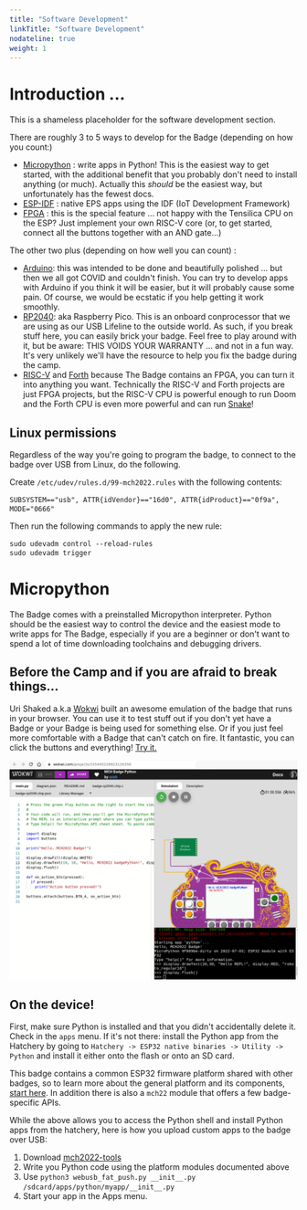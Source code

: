 ```yaml
---
title: "Software Development"
linkTitle: "Software Development"
nodateline: true
weight: 1
---
```



# Introduction ...

This is a shameless placeholder for the software development section.

There are roughly 3 to 5 ways to develop for the Badge (depending on how
you count:)

- [Micropython](micropython) : write apps in Python! This is the easiest way to
  get started, with the additional benefit that you probably don't need to
  install anything (or much). Actually this _should_ be the easiest way, but
  unfortunately has the fewest docs.
- [ESP-IDF](esp-idf) : native EPS apps using the IDF (IoT Development Framework)
- [FPGA](fpga) : this is the special feature ... not happy with the Tensilica
  CPU on the ESP? Just implement your own RISC-V core (or, to get
  started, connect all the buttons together with an AND gate...)

The other two plus (depending on how well you can count) :

- [Arduino](arduino): this was intended to be done and beautifully polished ...
  but then we all got COVID and couldn't finish. You can try to develop apps
  with Arduino if you think it will be easier, but it will probably cause some
  pain. Of course, we would be ecstatic if you help getting it work smoothly.
- [RP2040](rp2040): aka Raspberry Pico. This is an onboard conprocessor that we
  are using as our USB Lifeline to the outside world. As such, if you break
  stuff here, you can easily brick your badge. Feel free to play around with
  it, but be aware: THIS VOIDS YOUR WARRANTY ... and not in a fun way. It's
  very unlikely we'll have the resource to help you fix the badge during the
  camp.
- [RISC-V](risc-v) and
  [Forth](https://github.com/badgeteam/mch2022-firmware-ice40/tree/master/projects/Forth)
  because The Badge contains an FPGA, you can turn it into anything you want.
  Technically the RISC-V and Forth projects are just FPGA projects, but the
  RISC-V CPU is powerful enough to run Doom and the Forth CPU is even more
  powerful and can run
  [Snake](https://github.com/badgeteam/mch2022-firmware-ice40/tree/master/projects/Snake)!

## Linux permissions

Regardless of the way you're going to program the badge, to connect to the badge over USB from Linux, do the following.

Create `/etc/udev/rules.d/99-mch2022.rules` with the following contents:

```
SUBSYSTEM=="usb", ATTR{idVendor}=="16d0", ATTR{idProduct}=="0f9a", MODE="0666"
```

Then run the following commands to apply the new rule:

```
sudo udevadm control --reload-rules
sudo udevadm trigger
```

# Micropython

The Badge comes with a preinstalled Micropython interpreter. Python
should be the easiest way to control the device and the easiest mode to
write apps for The Badge, especially if you are a beginner or don't want
to spend a lot of time downloading toolchains and debugging drivers.

## Before the Camp and if you are afraid to break things...

Uri Shaked a.k.a [Wokwi](https://wokwi.com/projects/335445228923126356) built
an awesome emulation of the badge that runs in your browser. You can use it to
test stuff out if you don't yet have a Badge or your Badge is being used for
something else. Or if you just feel more comfortable with a Badge that can't
catch on fire. It fantastic, you can click the buttons and everything! [Try it.](https://wokwi.com/projects/335445228923126356)

![Wokwi Badge Emulator](wokwi.png)

## On the device!

First, make sure Python is installed and that you didn't accidentally
delete it. Check in the `apps` menu. If it's not there: install the
Python app from the Hatchery by going to `Hatchery -> ESP32 native
binaries -> Utility -> Python` and install it either onto the flash or
onto an SD card.

This badge contains a common ESP32 firmware platform shared with other
badges, so to learn more about the general platform and its components,
[start
here](../../../esp32-platform-firmware/esp32-app-development/getting-started/first_egg/).
In addition there is also a `mch22` module that offers a few
badge-specific APIs.

While the above allows you to access the Python shell and install Python
apps from the hatchery, here is how you upload custom apps to the badge
over USB:

1. Download [mch2022-tools](https://github.com/badgeteam/mch2022-tools/archive/refs/heads/master.zip)
2. Write you Python code using the platform modules documented above
3. Use `python3 webusb_fat_push.py __init__.py /sdcard/apps/python/myapp/__init__.py`
4. Start your app in the Apps menu.


